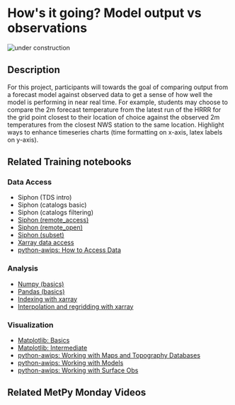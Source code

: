 How's it going? Model output vs observations
============================================

![under construction](https://images2.minutemediacdn.com/image/upload/c_fit,f_auto,fl_lossy,q_auto,w_728/v1555999902/shape/mentalfloss/under_construction1_0.gif?itok=Pn9g_wu6)

## Description

For this project, participants will towards the goal of comparing output from a forecast model against observed data to get a sense of how well the model is performing in near real time.
For example, students may choose to compare the 2m forecast temperature from the latest run of the HRRR for the grid point closest to their location of choice against the observed 2m temperatures from the closest NWS station to the same location.
Highlight ways to enhance timeseries charts (time formatting on x-axis, latex labels on y-axis).

## Related Training notebooks

### Data Access
* Siphon (TDS intro)
* Siphon (catalogs basic)
* Siphon (catalogs filtering)
* [Siphon (remote_access)](https://nbviewer.jupyter.org/github/Unidata/pyaos-ams-2021/blob/master/notebooks/dataAccess/siphon-RemoteAccess.ipynb)
* [Siphon (remote_open)](https://nbviewer.jupyter.org/github/Unidata/pyaos-ams-2021/blob/master/notebooks/dataAccess/siphon-RemoteOpen.ipynb)
* [Siphon (subset)](https://nbviewer.jupyter.org/github/Unidata/pyaos-ams-2021/blob/master/notebooks/dataAccess/siphon-Subset.ipynb)
* [Xarray data access](https://nbviewer.jupyter.org/github/Unidata/pyaos-ams-2021/blob/master/notebooks/dataAccess/xarray_data_access.ipynb)
* [python-awips: How to Access Data](https://nbviewer.jupyter.org/github/Unidata/pyaos-ams-2021/blob/master/notebooks/dataAccess/python-awips-HowToAccessData.ipynb)


### Analysis
* [Numpy (basics)](https://nbviewer.jupyter.org/github/Unidata/pyaos-ams-2021/blob/master/notebooks/analysis/numpy.ipynb)
* [Pandas (basics)](https://nbviewer.jupyter.org/github/Unidata/pyaos-ams-2021/blob/master/notebooks/analysis/pandas.ipynb)
* [Indexing with xarray](https://nbviewer.jupyter.org/github/Unidata/pyaos-ams-2021/blob/master/notebooks/analysis/xarray_indexing.ipynb)
* [Interpolation and regridding with xarray](https://nbviewer.jupyter.org/github/Unidata/pyaos-ams-2021/blob/master/notebooks/analysis/xarray_interpolation.ipynb)

### Visualization
* [Matplotlib: Basics](https://nbviewer.jupyter.org/github/Unidata/pyaos-ams-2021/blob/master/notebooks/visualization/matplotlib-basics.ipynb)
* [Matplotlib: Intermediate](https://nbviewer.jupyter.org/github/Unidata/pyaos-ams-2021/blob/master/notebooks/visualization/matplotlib-intermediate.ipynb)
* [python-awips: Working with Maps and Topography Databases](https://nbviewer.jupyter.org/github/Unidata/pyaos-ams-2021/blob/master/notebooks/visualization/python-awips-WorkingWithMapsTopoDatabases.ipynb)
* [python-awips: Working with Models](https://nbviewer.jupyter.org/github/Unidata/pyaos-ams-2021/blob/master/notebooks/visualization/python-awips-WorkingWithModels.ipynb)
* [python-awips: Working with Surface Obs](https://nbviewer.jupyter.org/github/Unidata/pyaos-ams-2021/blob/master/notebooks/visualization/python-awips-WorkingWithSurfaceObs.ipynb)

## Related MetPy Monday Videos
